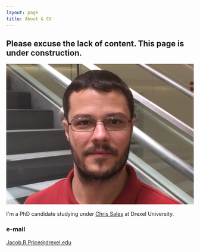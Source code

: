 ```yaml
---
layout: page
title: About & CV
---
```

## Please excuse the lack of content. This page is under construction. 

![Jake](/media/IMG_1656.JPG)

I'm a PhD candidate studying under [Chris Sales](http://microbes.cae.drexel.edu/) at Drexel University. 


### e-mail
Jacob.R.Price@drexel.edu
